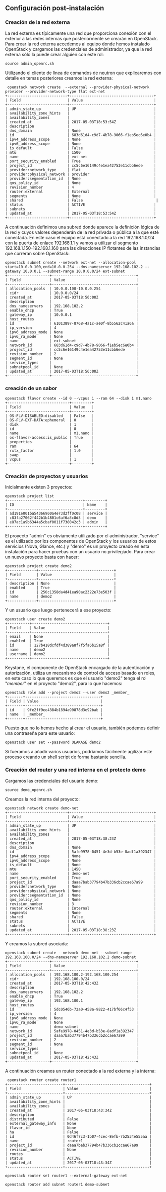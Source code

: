 ## Configuración post-instalación

### Creación de la red externa

La red externa es típicamente una red que proporciona conexión con el
exterior a las redes internas que posteriormente se crearán en
OpenStack.
Para crear la red externa accedemos al equipo donde hemos instalado
OpenStack y cargamos las credenciales de administrador, ya que la red
externa sólo la puede crear alguien con este rol:

    source admin_openrc.sh

Utilizando el cliente de línea de comandos de neutron que explicaremos
con detalle en temas posteriores creamos la red externa:

     openstack network create  --external --provider-physical-network provider --provider-network-type flat ext-net
    +---------------------------+--------------------------------------+
    | Field                     | Value                                |
    +---------------------------+--------------------------------------+
    | admin_state_up            | UP                                   |
    | availability_zone_hints   |                                      |
    | availability_zones        |                                      |
    | created_at                | 2017-05-03T18:53:54Z                 |
    | description               |                                      |
    | dns_domain                | None                                 |
    | id                        | 683d61d4-c9d7-4b78-9066-f1eb5ec6e0b4 |
    | ipv4_address_scope        | None                                 |
    | ipv6_address_scope        | None                                 |
    | is_default                | False                                |
    | mtu                       | 1500                                 |
    | name                      | ext-net                              |
    | port_security_enabled     | True                                 |
    | project_id                | cc5c6e16149c4e1ea42753e11cbb6ede     |
    | provider:network_type     | flat                                 |
    | provider:physical_network | provider                             |
    | provider:segmentation_id  | None                                 |
    | qos_policy_id             | None                                 |
    | revision_number           | 4                                    |
    | router:external           | External                             |
    | segments                  | None                                 |
    | shared                    | False                                 |
    | status                    | ACTIVE                               |
    | subnets                   |                                      |
    | updated_at                | 2017-05-03T18:53:54Z                 |
    +---------------------------+--------------------------------------+

A continuación definimos una subred donde aparece la definición lógica
de la red y cuyos valores dependerán de la red privada o pública a la
que esté conectada. En este caso el equipo está conectado a la red
192.168.1.0/24 con la puerta de enlace 192.168.1.1 y vamos a utilizar
el segmento 192.168.1.150-192.168.1.160 para las direcciones IP
flotantes de las instancias que correran sobre OpenStack:

    openstack subnet create --network ext-net --allocation-pool start=10.0.0.100,end=10.0.0.254 --dns-nameserver 192.168.102.2 --gateway 10.0.0.1 --subnet-range 10.0.0.0/24 ext-subnet
    +-------------------+--------------------------------------+
    | Field             | Value                                |
    +-------------------+--------------------------------------+
    | allocation_pools  | 10.0.0.100-10.0.0.254                |
    | cidr              | 10.0.0.0/24                          |
    | created_at        | 2017-05-03T18:56:00Z                 |
    | description       |                                      |
    | dns_nameservers   | 192.168.102.2                        |
    | enable_dhcp       | True                                 |
    | gateway_ip        | 10.0.0.1                             |
    | host_routes       |                                      |
    | id                | 61013897-8768-4a1c-ae0f-8b5562c41a6a |
    | ip_version        | 4                                    |
    | ipv6_address_mode | None                                 |
    | ipv6_ra_mode      | None                                 |
    | name              | ext-subnet                           |
    | network_id        | 683d61d4-c9d7-4b78-9066-f1eb5ec6e0b4 |
    | project_id        | cc5c6e16149c4e1ea42753e11cbb6ede     |
    | revision_number   | 2                                    |
    | segment_id        | None                                 |
    | service_types     |                                      |
    | subnetpool_id     | None                                 |
    | updated_at        | 2017-05-03T18:56:00Z                 |
    +-------------------+--------------------------------------+


### creación de un sabor

    openstack flavor create --id 0 --vcpus 1 --ram 64 --disk 1 m1.nano
    +----------------------------+---------+
    | Field                      | Value   |
    +----------------------------+---------+
    | OS-FLV-DISABLED:disabled   | False   |
    | OS-FLV-EXT-DATA:ephemeral  | 0       |
    | disk                       | 1       |
    | id                         | 0       |
    | name                       | m1.nano |
    | os-flavor-access:is_public | True    |
    | properties                 |         |
    | ram                        | 64      |
    | rxtx_factor                | 1.0     |
    | swap                       |         |
    | vcpus                      | 1       |
    +----------------------------+---------+


### Creación de proyectos y usuarios
Inicialmente existen 3 proyectos:

    openstack project list
    +----------------------------------+---------+
    | ID                               | Name    |
    +----------------------------------+---------+
    | ad191e001ba54366960a4e73d2ff0c08 | service |
    | c83fa27062f442b1b4801c6af6a3c8d3 | demo    |
    | e87ac1a9b6344a5cbaf0011f738042c3 | admin   |
    +----------------------------------+---------+

El proyecto "admin" es obviamente utilizado por el administrador,
"service" es el utilizado por los componentes de OpenStack y los
usuarios de estos servicios (Nova, Glance, etc.) y "demo" es un
proyecto creado en esta instalación para hacer pruebas con un usuario
no privilegiado.
Para crear un nuevo proyecto basta con hacer:

    openstack project create demo2
    +-------------+----------------------------------+
    | Field       | Value                            |
    +-------------+----------------------------------+
    | description | None                             |
    | enabled     | True                             |
    | id          | 256c1358da4d41ea90ac2322e73e503f |
    | name        | demo2                            |
    +-------------+----------------------------------+

Y un usuario que luego pertenecerá a ese proyecto:

    openstack user create demo2
    +----------+----------------------------------+
    | Field    | Value                            |
    +----------+----------------------------------+
    | email    | None                             |
    | enabled  | True                             |
    | id       | 127b418dcfdf4d389a8f7f5fa6b15a8f |
    | name     | demo2                            |
    | username | demo2                            |
    +----------+----------------------------------+

Keystone, el componente de OpenStack encargado de la autenticación y
autorización, utiliza un mecanismo de control de acceso basado en
roles, en este caso lo que queremos es que el usuario "demo2" tenga el
rol "_member_" en el proyecto "demo2", para lo que hacemos:

    openstack role add --project demo2 --user demo2 _member_
    +-------+----------------------------------+
    | Field | Value                            |
    +-------+----------------------------------+
    | id    | 9fe2ff9ee4384b1894a90878d3e92bab |
    | name  | _member_                         |
    +-------+----------------------------------+

Puesto que no lo hemos hecho al crear el usuario, también podemos
definir una contraseña para este usuario:

    openstack user set --password OLAKASE demo2

Si fueramos a añadir varios usuarios, podríamos fácilmente agilizar
este proceso creando un shell script de forma bastante sencilla.

### Creación del router y una red interna en el protecto demo

Cargamos las credenciales del usuario demo:

    source demo_openrc.sh

Creamos la red interna del proyecto:

    openstack network create demo-net
    +---------------------------+--------------------------------------+
    | Field                     | Value                                |
    +---------------------------+--------------------------------------+
    | admin_state_up            | UP                                   |
    | availability_zone_hints   |                                      |
    | availability_zones        |                                      |
    | created_at                | 2017-05-03T18:38:23Z                 |
    | description               |                                      |
    | dns_domain                | None                                 |
    | id                        | 5afe9978-0451-4e3d-b53e-8adf1a392347 |
    | ipv4_address_scope        | None                                 |
    | ipv6_address_scope        | None                                 |
    | is_default                | None                                 |
    | mtu                       | 1450                                 |
    | name                      | demo-net                             |
    | port_security_enabled     | True                                 |
    | project_id                | daaa7bab37794b47b336cb2ccae67a99     |
    | provider:network_type     | None                                 |
    | provider:physical_network | None                                 |
    | provider:segmentation_id  | None                                 |
    | qos_policy_id             | None                                 |
    | revision_number           | 3                                    |
    | router:external           | Internal                             |
    | segments                  | None                                 |
    | shared                    | False                                |
    | status                    | ACTIVE                               |
    | subnets                   |                                      |
    | updated_at                | 2017-05-03T18:38:23Z                 |
    +---------------------------+--------------------------------------+

Y creamos la subred asociada:

    openstack subnet create --network demo-net --subnet-range 192.168.100.0/24 --dns-nameserver 192.168.102.2 demo-subnet
    +-------------------+--------------------------------------+
    | Field             | Value                                |
    +-------------------+--------------------------------------+
    | allocation_pools  | 192.168.100.2-192.168.100.254        |
    | cidr              | 192.168.100.0/24                     |
    | created_at        | 2017-05-03T18:42:43Z                 |
    | description       |                                      |
    | dns_nameservers   | 192.168.102.2                        |
    | enable_dhcp       | True                                 |
    | gateway_ip        | 192.168.100.1                        |
    | host_routes       |                                      |
    | id                | 5dc0546b-72a0-458a-9822-417bf66c4f53 |
    | ip_version        | 4                                    |
    | ipv6_address_mode | None                                 |
    | ipv6_ra_mode      | None                                 |
    | name              | demo-subnet                          |
    | network_id        | 5afe9978-0451-4e3d-b53e-8adf1a392347 |
    | project_id        | daaa7bab37794b47b336cb2ccae67a99     |
    | revision_number   | 2                                    |
    | segment_id        | None                                 |
    | service_types     |                                      |
    | subnetpool_id     | None                                 |
    | updated_at        | 2017-05-03T18:42:43Z                 |
    +-------------------+--------------------------------------+

A continuación creamos un router conectado a la red externa y la interna:

     openstack router create router1
    +-------------------------+--------------------------------------+
    | Field                   | Value                                |
    +-------------------------+--------------------------------------+
    | admin_state_up          | UP                                   |
    | availability_zone_hints |                                      |
    | availability_zones      |                                      |
    | created_at              | 2017-05-03T18:43:34Z                 |
    | description             |                                      |
    | distributed             | False                                |
    | external_gateway_info   | None                                 |
    | flavor_id               | None                                 |
    | ha                      | False                                |
    | id                      | 0d46f7c3-1b07-4cec-8efb-7b2534e555aa |
    | name                    | router1                              |
    | project_id              | daaa7bab37794b47b336cb2ccae67a99     |
    | revision_number         | None                                 |
    | routes                  |                                      |
    | status                  | ACTIVE                               |
    | updated_at              | 2017-05-03T18:43:34Z                 |
    +-------------------------+--------------------------------------+

    openstack router set router1 --external-gateway ext-net

    openstack router add subnet router1 demo-subnet


